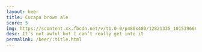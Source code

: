 ```yaml
---
layout: beer
title: Cucapa brown ale
score: 5
img: https://scontent.xx.fbcdn.net/v/t1.0-0/p480x480/12821335_10153966659288745_8654410515493028710_n.jpg?oh=657206019cdb3ddb631a50366a0e4537&oe=59120CF3
desc: It’s not awful but I can’t really get into it
permalink: /beer/:title.html
---
```

